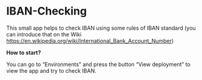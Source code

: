 ﻿# IBAN-Checking

This small app helps to check IBAN using some rules of IBAN standard (you can introduce that on the Wiki https://en.wikipedia.org/wiki/International_Bank_Account_Number)

**How to start?**

You can go to “Environments” and press the button “View deployment” to view the app and try to check IBAN.
